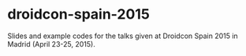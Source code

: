 # droidcon-spain-2015
Slides and example codes for the talks given at Droidcon Spain 2015 in Madrid (April 23-25, 2015).

